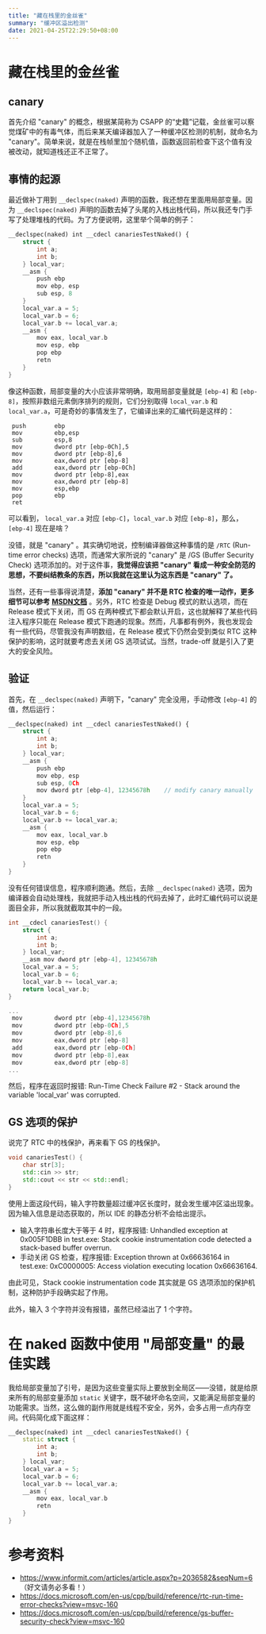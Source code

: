 ```yaml
---
title: "藏在栈里的金丝雀"
summary: "缓冲区溢出检测"
date: 2021-04-25T22:29:50+08:00
---
```


# 藏在栈里的金丝雀

## canary

首先介绍 "canary" 的概念，根据某简称为 CSAPP 的“史籍”记载，金丝雀可以察觉煤矿中的有毒气体，而后来某天编译器加入了一种缓冲区检测的机制，就命名为 "canary"。简单来说，就是在栈帧里加个随机值，函数返回前检查下这个值有没被改动，就知道栈还正不正常了。

## 事情的起源

最近做补丁用到 `__declspec(naked)` 声明的函数，我还想在里面用局部变量。因为 `__declspec(naked)` 声明的函数去掉了头尾的入栈出栈代码，所以我还专门手写了处理堆栈的代码。为了方便说明，这里举个简单的例子：

```cpp
__declspec(naked) int __cdecl canariesTestNaked() {
    struct {
        int a;
        int b;
    } local_var;
    __asm {
        push ebp
        mov ebp, esp
        sub esp, 8
    }
    local_var.a = 5;
    local_var.b = 6;
    local_var.b += local_var.a;
    __asm {
        mov eax, local_var.b
        mov esp, ebp
        pop ebp
        retn
    }
}
```

像这种函数，局部变量的大小应该非常明确，取用局部变量就是 `[ebp-4]` 和 `[ebp-8]`，按照非数组元素倒序排列的规则，它们分别取得 `local_var.b` 和 `local_var.a`，可是奇妙的事情发生了，它编译出来的汇编代码是这样的：

```x86asm
 push        ebp  
 mov         ebp,esp  
 sub         esp,8  
 mov         dword ptr [ebp-0Ch],5  
 mov         dword ptr [ebp-8],6  
 mov         eax,dword ptr [ebp-8]  
 add         eax,dword ptr [ebp-0Ch]  
 mov         dword ptr [ebp-8],eax  
 mov         eax,dword ptr [ebp-8]  
 mov         esp,ebp  
 pop         ebp  
 ret  
```

可以看到， `local_var.a` 对应 `[ebp-C]`，`local_var.b` 对应 `[ebp-8]`，那么，`[ebp-4]` 现在是啥？

没错，就是 "canary" 。其实确切地说，控制编译器做这种事情的是 `/RTC` (Run-time error checks) 选项，而通常大家所说的 "canary" 是 /GS (Buffer Security Check) 选项添加的。对于这件事，**我觉得应该把 "canary" 看成一种安全防范的思想，不要纠结教条的东西，所以我就在这里认为这东西是 "canary" 了。**

当然，还有一些事得说清楚，**添加 "canary" 并不是 RTC 检查的唯一动作，更多细节可以参考** [**MSDN文档**](https://docs.microsoft.com/en-us/cpp/build/reference/rtc-run-time-error-checks?view=msvc-160) 。另外，RTC 检查是 Debug 模式的默认选项，而在 Release 模式下关闭，而 GS 在两种模式下都会默认开启，这也就解释了某些代码注入程序只能在 Release 模式下跑通的现象。然而，凡事都有例外，我也发现会有一些代码，尽管我没有声明数组，在 Release 模式下仍然会受到类似 RTC 这种保护的影响，这时就要考虑去关闭 GS 选项试试。当然，trade-off 就是引入了更大的安全风险。

## 验证

首先，在 `__declspec(naked)` 声明下，"canary" 完全没用，手动修改 `[ebp-4]` 的值，然后运行：

```cpp
__declspec(naked) int __cdecl canariesTestNaked() {
    struct {
        int a;
        int b;
    } local_var;
    __asm {
        push ebp
        mov ebp, esp
        sub esp, 0Ch
        mov dword ptr [ebp-4], 12345678h	// modify canary manually
    }
    local_var.a = 5;
    local_var.b = 6;
    local_var.b += local_var.a;
    __asm {
        mov eax, local_var.b
        mov esp, ebp
        pop ebp
        retn
    }
}
```

没有任何错误信息，程序顺利跑通。然后，去除 `__declspec(naked)` 选项，因为编译器会自动处理栈，我就把手动入栈出栈的代码去掉了，此时汇编代码可以说是面目全非，所以我就截取其中的一段。

```cpp
int __cdecl canariesTest() {
    struct {
        int a;
        int b;
    } local_var;
    __asm mov dword ptr [ebp-4], 12345678h
    local_var.a = 5;
    local_var.b = 6;
    local_var.b += local_var.a;
    return local_var.b;
}

...
 mov         dword ptr [ebp-4],12345678h  
 mov         dword ptr [ebp-0Ch],5  
 mov         dword ptr [ebp-8],6  
 mov         eax,dword ptr [ebp-8]  
 add         eax,dword ptr [ebp-0Ch]  
 mov         dword ptr [ebp-8],eax  
 mov         eax,dword ptr [ebp-8]  
...
```

然后，程序在返回时报错: Run-Time Check Failure #2 - Stack around the variable 'local_var' was corrupted.

## GS 选项的保护

说完了 RTC 中的栈保护，再来看下 GS 的栈保护。

```cpp
void canariesTest() {
    char str[3];
    std::cin >> str;
    std::cout << str << std::endl;
}
```

使用上面这段代码，输入字符数量超过缓冲区长度时，就会发生缓冲区溢出现象。因为输入信息是动态获取的，所以 IDE 的静态分析不会给出提示。

* 输入字符串长度大于等于 4 时，程序报错: Unhandled exception at 0x005F1DBB in test.exe: Stack cookie instrumentation code detected a stack-based buffer overrun.
* 手动关闭 GS 检查，程序报错: Exception thrown at 0x66636164 in test.exe: 0xC0000005: Access violation executing location 0x66636164.

由此可见，Stack cookie instrumentation code 其实就是 GS 选项添加的保护机制，这种防护手段确实起了作用。

此外，输入 3 个字符并没有报错，虽然已经溢出了 1 个字符。

# 在 naked 函数中使用 "局部变量" 的最佳实践

我给局部变量加了引号，是因为这些变量实际上要放到全局区——没错，就是给原来所有的局部变量添加 `static` 关键字，既不破坏命名空间，又能满足局部变量的功能需求。当然，这么做的副作用就是线程不安全，另外，会多占用一点内存空间。代码简化成下面这样：

```cpp
__declspec(naked) int __cdecl canariesTestNaked() {
    static struct {
        int a;
        int b;
    } local_var;
    local_var.a = 5;
    local_var.b = 6;
    local_var.b += local_var.a;
    __asm {
        mov eax, local_var.b
        retn
    }
}
```

# 参考资料

* https://www.informit.com/articles/article.aspx?p=2036582&seqNum=6 （好文请务必多看！）
* https://docs.microsoft.com/en-us/cpp/build/reference/rtc-run-time-error-checks?view=msvc-160
* https://docs.microsoft.com/en-us/cpp/build/reference/gs-buffer-security-check?view=msvc-160